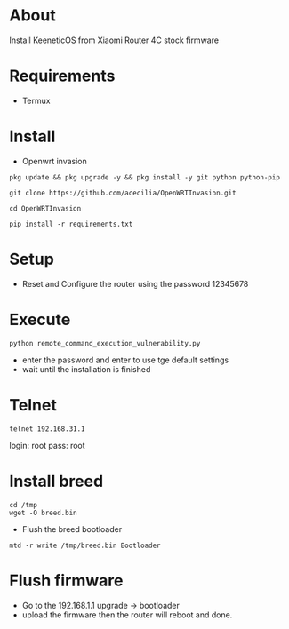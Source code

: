 # About
Install KeeneticOS from Xiaomi Router 4C stock firmware 

# Requirements 
- Termux

# Install
- Openwrt invasion
```
pkg update && pkg upgrade -y && pkg install -y git python python-pip

git clone https://github.com/acecilia/OpenWRTInvasion.git

cd OpenWRTInvasion

pip install -r requirements.txt
```

# Setup
- Reset and Configure the router using the password 12345678

# Execute 
```
python remote_command_execution_vulnerability.py
```
- enter the password and enter to use tge default settings
- wait until the installation is finished

# Telnet
```
telnet 192.168.31.1
```
login: root
pass: root

# Install breed
```
cd /tmp
wget -O breed.bin 
```
- Flush the breed bootloader
```
mtd -r write /tmp/breed.bin Bootloader
```
# Flush firmware
- Go to the 192.168.1.1 upgrade -> bootloader
- upload the firmware then the router will reboot and done.


